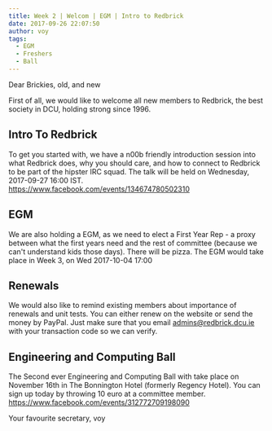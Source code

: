 ```yaml
---
title: Week 2 | Welcom | EGM | Intro to Redbrick
date: 2017-09-26 22:07:50
author: voy
tags:
  - EGM
  - Freshers
  - Ball
---
```

Dear Brickies, old, and new

First of all, we would like to welcome all new members to Redbrick, the best
society in DCU, holding strong since 1996.

## Intro To Redbrick

To get you started with, we have a n00b friendly introduction session into what
Redbrick does, why you should care, and how to connect to Redbrick to be part of the hipster IRC squad. The talk will be held on Wednesday, 2017-09-27 16:00 IST.  
https://www.facebook.com/events/134674780502310

## EGM

We are also holding a EGM, as we need to elect a First Year Rep - a proxy between what the first years need and the rest of committee (because we can't understand kids those days). There will be pizza. The EGM would take place in Week 3, on Wed 2017-10-04 17:00

## Renewals

We would also like to remind existing members about importance of renewals and unit tests. You can either renew on the website or send the money by PayPal. Just make sure that you email admins@redbrick.dcu.ie with your transaction code so we can verify.


## Engineering and Computing Ball

The Second ever Engineering and Computing Ball with take place on November 16th in The Bonnington Hotel (formerly Regency Hotel). You can sign up today by throwing 10 euro at a committee member.  
https://www.facebook.com/events/312772709198090


Your favourite secretary,
voy
